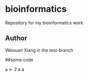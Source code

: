 # bioinformatics
Repository for my bioinformatics work

## Author

Weixuan Xiang in the test-branch

##some code


a <- 2
a
a

